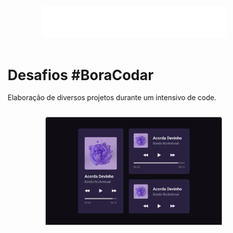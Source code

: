 <div align="center">
  <img alt="Desafios #BoraCodar" src="./desafio01_playermusica/src/assets/boraCodar.png">
</div><br>

# Desafios #BoraCodar
Elaboração de diversos projetos durante um intensivo de code.
<br>
<br>

<p align="center">
  <img alt="Player de música" src="./desafio01_playermusica/src/assets/github_capa.png" width="70%">
</p>
